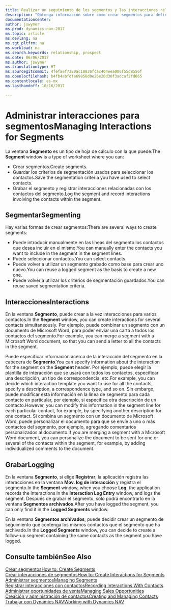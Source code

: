 ```yaml
---
title: Realizar un seguimiento de los segmentos y las interacciones relacionadas
description: "Obtenga información sobre cómo crear segmentos para definir grupos de contactos y especificar interacciones para los segmentos."
documentationcenter: 
author: jswymer
ms.prod: dynamics-nav-2017
ms.topic: article
ms.devlang: na
ms.tgt_pltfrm: na
ms.workload: na
ms.search.keywords: relationship, prospect
ms.date: 06/06/2017
ms.author: jswymer
ms.translationtype: HT
ms.sourcegitcommit: 4fefaef7380ac10836fcac404eea006f55d8556f
ms.openlocfilehash: b4fb4abfdfe69856d0e26e20d30f3adcaf2fd665
ms.contentlocale: es-mx
ms.lasthandoff: 10/16/2017

---
```

# <a name="managing-interactions-for-segments"></a><span data-ttu-id="b5ba1-103">Administrar interacciones para segmentos</span><span class="sxs-lookup"><span data-stu-id="b5ba1-103">Managing Interactions for Segments</span></span>
<span data-ttu-id="b5ba1-104">La ventana **Segmento** es un tipo de hoja de cálculo con la que puede:</span><span class="sxs-lookup"><span data-stu-id="b5ba1-104">The **Segment** window is a type of worksheet where you can:</span></span>

* <span data-ttu-id="b5ba1-105">Crear segmentos.</span><span class="sxs-lookup"><span data-stu-id="b5ba1-105">Create segments.</span></span>
* <span data-ttu-id="b5ba1-106">Guardar los criterios de segmentación usados para seleccionar los contactos.</span><span class="sxs-lookup"><span data-stu-id="b5ba1-106">Save the segmentation criteria you have used to select contacts.</span></span>
* <span data-ttu-id="b5ba1-107">Grabar el segmento y registrar interacciones relacionadas con los contactos del segmento.</span><span class="sxs-lookup"><span data-stu-id="b5ba1-107">Log the segment and record interactions involving the contacts within the segment.</span></span>

## <a name="segmenting"></a><span data-ttu-id="b5ba1-108">Segmentar</span><span class="sxs-lookup"><span data-stu-id="b5ba1-108">Segmenting</span></span>
<span data-ttu-id="b5ba1-109">Hay varias formas de crear segmentos:</span><span class="sxs-lookup"><span data-stu-id="b5ba1-109">There are several ways to create segments:</span></span>

* <span data-ttu-id="b5ba1-110">Puede introducir manualmente en las líneas del segmento los contactos que desea incluir en el mismo.</span><span class="sxs-lookup"><span data-stu-id="b5ba1-110">You can manually enter the contacts you want to include in the segment in the segment lines.</span></span>
* <span data-ttu-id="b5ba1-111">Puede seleccionar contactos.</span><span class="sxs-lookup"><span data-stu-id="b5ba1-111">You can select contacts.</span></span>
* <span data-ttu-id="b5ba1-112">Puede volver a utilizar un segmento grabado como base para crear uno nuevo.</span><span class="sxs-lookup"><span data-stu-id="b5ba1-112">You can reuse a logged segment as the basis to create a new one.</span></span>
* <span data-ttu-id="b5ba1-113">Puede volver a utilizar los criterios de segmentación guardados.</span><span class="sxs-lookup"><span data-stu-id="b5ba1-113">You can reuse saved segmentation criteria.</span></span>

## <a name="interactions"></a><span data-ttu-id="b5ba1-114">Interacciones</span><span class="sxs-lookup"><span data-stu-id="b5ba1-114">Interactions</span></span>
<span data-ttu-id="b5ba1-115">En la ventana **Segmento**, puede crear a la vez interacciones para varios contactos.</span><span class="sxs-lookup"><span data-stu-id="b5ba1-115">In the **Segment** window, you can create interactions for several contacts simultaneously.</span></span> <span data-ttu-id="b5ba1-116">Por ejemplo, puede combinar un segmento con un documento de Microsoft Word, para poder enviar una carta a todos los contactos del segmento.</span><span class="sxs-lookup"><span data-stu-id="b5ba1-116">For example, you can merge a segment with a Microsoft Word document, so that you can send a letter to all the contacts in the segment.</span></span>

<span data-ttu-id="b5ba1-117">Puede especificar información acerca de la interacción del segmento en la cabecera de **Segmento**.</span><span class="sxs-lookup"><span data-stu-id="b5ba1-117">You can specify information about the interaction for the segment on the **Segment** header.</span></span> <span data-ttu-id="b5ba1-118">Por ejemplo, puede elegir la plantilla de interacción que se usará con todos los contactos, especificar una descripción, un tipo de correspondencia, etc.</span><span class="sxs-lookup"><span data-stu-id="b5ba1-118">For example, you can decide which interaction template you want to use for all the contacts, specify a description, a correspondence type, and so on.</span></span> <span data-ttu-id="b5ba1-119">Sin embargo, puede modificar esta información en la línea de segmento para cada contacto en particular, por ejemplo, si especifica otra descripción de un contacto.</span><span class="sxs-lookup"><span data-stu-id="b5ba1-119">However, you can modify this information in the segment line for each particular contact, for example, by specifying another description for one contact.</span></span> <span data-ttu-id="b5ba1-120">Si combina un segmento con un documento de Microsoft Word, puede personalizar el documento para que se envíe a uno o más contactos del segmento, por ejemplo, agregando comentarios personalizados al documento.</span><span class="sxs-lookup"><span data-stu-id="b5ba1-120">If you are merging a segment with a Microsoft Word document, you can personalize the document to be sent for one or several of the contacts within the segment, for example, by adding individualized comments to the document.</span></span>

## <a name="logging"></a><span data-ttu-id="b5ba1-121">Grabar</span><span class="sxs-lookup"><span data-stu-id="b5ba1-121">Logging</span></span>
<span data-ttu-id="b5ba1-122">En la ventana **Segmento**, si elige **Registrar**, la aplicación registra las interacciones en la ventana **Mov. log de interacción** y registra el segmento.</span><span class="sxs-lookup"><span data-stu-id="b5ba1-122">In the **Segment** window, when you choose **Log**, the application records the interactions in the **Interaction Log Entry** window, and logs the segment.</span></span> <span data-ttu-id="b5ba1-123">Después de grabar el segmento, solo podrá encontrarlo en la ventana **Segmentos archivados**.</span><span class="sxs-lookup"><span data-stu-id="b5ba1-123">After you have logged the segment, you can only find it in the **Logged Segments** window.</span></span>

<span data-ttu-id="b5ba1-124">En la ventana **Segmentos archivados**, puede decidir crear un segmento de seguimiento que contenga los mismos contactos que el segmento que ha archivado.</span><span class="sxs-lookup"><span data-stu-id="b5ba1-124">In the **Logged Segments** window, you can decide to create a follow-up segment containing the same contacts as the segment you have logged.</span></span>

## <a name="see-also"></a><span data-ttu-id="b5ba1-125">Consulte también</span><span class="sxs-lookup"><span data-stu-id="b5ba1-125">See Also</span></span>
[<span data-ttu-id="b5ba1-126">Crear segmentos</span><span class="sxs-lookup"><span data-stu-id="b5ba1-126">How to: Create Segments</span></span>](marketing-how-create-segment.md)  
[<span data-ttu-id="b5ba1-127">Crear interacciones de segmentos</span><span class="sxs-lookup"><span data-stu-id="b5ba1-127">How to: Create Interactions for Segments</span></span>](marketing-how-create-interactions.md)  
[<span data-ttu-id="b5ba1-128">Administrar segmentos</span><span class="sxs-lookup"><span data-stu-id="b5ba1-128">Managing Segments</span></span>](marketing-segments.md)  
[<span data-ttu-id="b5ba1-129">Registrar interacciones con contactos</span><span class="sxs-lookup"><span data-stu-id="b5ba1-129">Recording Interactions With Contacts</span></span>](marketing-interactions.md)  
[<span data-ttu-id="b5ba1-130">Administrar oportunidades de venta</span><span class="sxs-lookup"><span data-stu-id="b5ba1-130">Managing Sales Opportunities</span></span>](marketing-manage-sales-opportunities.md)  
[<span data-ttu-id="b5ba1-131">Creación y administración de contactos</span><span class="sxs-lookup"><span data-stu-id="b5ba1-131">Creating and Managing Contacts</span></span>](marketing-contacts.md)  
[<span data-ttu-id="b5ba1-132">Trabajar con Dynamics NAV</span><span class="sxs-lookup"><span data-stu-id="b5ba1-132">Working with Dynamics NAV</span></span>](ui-work-product.md)

